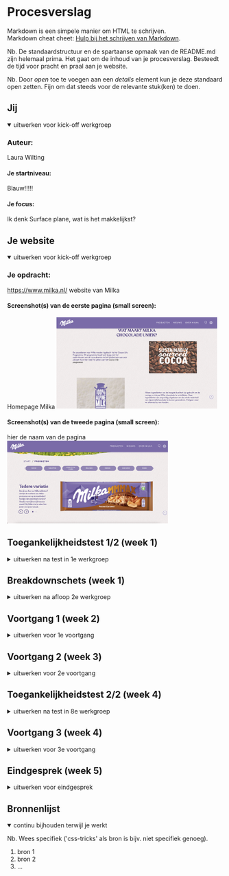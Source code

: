 # Procesverslag
Markdown is een simpele manier om HTML te schrijven.  
Markdown cheat cheet: [Hulp bij het schrijven van Markdown](https://github.com/adam-p/markdown-here/wiki/Markdown-Cheatsheet).

Nb. De standaardstructuur en de spartaanse opmaak van de README.md zijn helemaal prima. Het gaat om de inhoud van je procesverslag. Besteedt de tijd voor pracht en praal aan je website.

Nb. Door *open* toe te voegen aan een *details* element kun je deze standaard open zetten. Fijn om dat steeds voor de relevante stuk(ken) te doen.





## Jij

<details open>
  <summary>uitwerken voor kick-off werkgroep</summary>

  ### Auteur:
  Laura Wilting

  #### Je startniveau:
  Blauw!!!!!

  #### Je focus:
  Ik denk Surface plane, wat is het makkelijkst? 
 
</details>





## Je website

<details open>
  <summary>uitwerken voor kick-off werkgroep</summary>

  ### Je opdracht:
  https://www.milka.nl/ website van Milka

  #### Screenshot(s) van de eerste pagina (small screen): 
  Homepage Milka 
  <img src="readme-images/homepaginamilka.jpg" width="375px" alt="homepagina van milka">

  #### Screenshot(s) van de tweede pagina (small screen):
  hier de naam van de pagina  
  <img src="readme-images/productenpaginamilka.jpg" width="375px" alt="pagina met producten van milka">
 
</details>



## Toegankelijkheidstest 1/2 (week 1)

<details>
  <summary>uitwerken na test in 1e werkgroep</summary>

  ### Bevindingen
  Ik ben er achter gekomen dat wanneer je bepaalde beperkingen hebt, het gebruiken van een website een stuk moeilijker wordt. 
  
  Zelf vond ik motoriek (de shocks) de vervelenste beperking. De groote buttons kan ik nog wel bedienen maar naar maten deze kleiner worden, wordt dit steeds moeilijker. Ik had met de screenreader toepassen op mijn gekozen website ook nog wel wat moeite. Hij deed het niet helemaal lekker en bleef veel vast lopen. Ook las hij niet alle tekstjes op. 

  #### Screenreader
  De screenreader deed het niet helemaal goed op mijn gekozen website. Hij bleef soms vast lopen en las niet alle stukjes tekst op. 

  Ik ben er nog niet achter hoe ik dit precies kan oplozen. 


  #### Muis en Toetsenbord 
  De muis en toetsenbord reageeren goed op mijn site. De pijltjes van boven naar beneden doen het ook goed. Ik kan alleen niet van links en naar rechts gewegen op de website of van links naar rechts via de buttons.

  Hier een omschrijving van hoe het opgelost kan worden (met indien nodig afbeeldingen)


  #### Motoriek (shocks, elastiekjes)
  De website maakt gebruik van redelijk groote buttons, hierdoor kan je nog redelijke goed navigeren door de website. Zodra de buttons kleiner worden, wordt het een stuk lastiger gemaakt. dan lukt het niet meer. 

  Hier een omschrijving van hoe het opgelost kan worden (met indien nodig afbeeldingen)


  #### Visueel (brillen, contrast, kleurenblind, dark/light). 
  De kleuren van de website beleef ik heel anders in de kleurenblind functies. 

  <img src="readme-" width="375px" alt="ss van de milka pagina met kleurenblind beperking. ">
  <img src="readme-images/ssbeperking.jpg" alt="ss van de milka pagina met kleurenblind beperking.">


</details>



## Breakdownschets (week 1)

<details>
  <summary>uitwerken na afloop 2e werkgroep</summary>

  ### de hele pagina: 
  <img src="readme-images/Breakdownschermmilka.png" width="375px" alt="breakdown van de hele pagina">

  ### dynamisch deel (bijv menu): 
  <img src="readme-images/dummy-plaatje.jpg" width="375px" alt="breakdown van een dynamisch deel">

  ### wellicht nog een dynamisch deel (bijv filter): 
  <img src="readme-images/dummy-plaatje.jpg" width="375px" alt="breakdown van nog een dynamisch deel">

</details>





## Voortgang 1 (week 2)

<details>
  <summary>uitwerken voor 1e voortgang</summary>

  ### Stand van zaken
 Ik heb nu bijna al mijn html geschreven en alle plaatjes verwerkt. Dit ging goed en met html schrijen heb ik niet zo veel problemen. CSS en JS daarin tegen vind ik een stuk lastiger. Hier ben ik dan ook nog een beetje bang voor. 
 Ik vind het last om te bepalen waar ik moet beginnen. 

 Ik probeer zometeen een begin te maken met het stylen van mijn eerste pagina. Hoop dat dit een beetje oke gaat, anders kan ik morgen hulp vragen in de les.


  ### Agenda voor meeting
  samen met je groepje opstellen

  | Laura          |  Youri             | Pepijn       | student 4        |
  | ---            | ---                | ---          | ---              |
  | Ik wil graag   |  Youri wil graag   | Pepijn wil                                 
  | weten waar ik  |  weten hoe zijn    | Weten of zijn 
  | het beste mee  |  header het beste  | html semantisch 
  | kan beginnen   |  kan laten werken. | genoeg is.
  |in mijn CSS. 
 


  ### Verslag van meeting
  hier na afloop snel de uitkomsten van de meeting vastleggen

  - We kunnen elkaar lastig op weg helpen via deze manier en willen elkaar daarom graag morgen in de les helpen. 
  - Hulp vragen aan de docent en de student assisenten.

</details>





## Voortgang 2 (week 3)

<details>
  <summary>uitwerken voor 2e voortgang</summary>

  ### Stand van zaken
  hier dit ging goed & dit was lastig (neem ook screenshots op van delen van je website en code)


  ### Agenda voor meeting
  samen met je groepje opstellen

  | student 1      | student 2          | student 3    | student 4        |
  | ---            | ---                | ---          | ---              |
  | dit bespreken  | en dit             | en ik dit    | en dan ik dat    |
  | en dat ook nog | dit als er tijd is | nog een punt | dit wil ik zeker |
  | ...            | ...                | ...          | ...              |


  ### Verslag van meeting
  hier na afloop snel de uitkomsten van de meeting vastleggen

  - punt 1
  - punt 2
  - nog een punt
- ...

</details>





## Toegankelijkheidstest 2/2 (week 4)

<details>
  <summary>uitwerken na test in 8e werkgroep</summary>

  ### Bevindingen
  Lijst met je bevindingen die in de test naar voren kwamen (geef ook aan wat er verbeterd is):

  #### Screenreader
  Hier korte omschrijving (met indien nodig afbeeldingen)

  Hier een omschrijving van hoe het opgelost kan worden (met indien nodig afbeeldingen)


  #### Muis en Toetsenbord 
  Hier korte omschrijving (met indien nodig afbeeldingen)

  Hier een omschrijving van hoe het opgelost kan worden (met indien nodig afbeeldingen)


  #### Motoriek (shocks, elastiekjes)
  Hier korte omschrijving (met indien nodig afbeeldingen)

  Hier een omschrijving van hoe het opgelost kan worden (met indien nodig afbeeldingen)


  #### Visueel (brillen, contrast, kleurenblind, dark/light). 
  Hier korte omschrijving (met indien nodig afbeeldingen)

  Hier een omschrijving van hoe het opgelost kan worden (met indien nodig afbeeldingen)

</details>





## Voortgang 3 (week 4)

<details>
  <summary>uitwerken voor 3e voortgang</summary>

  ### Stand van zaken
  hier dit ging goed & dit was lastig (neem ook screenshots op van delen van je website en code)


  ### Agenda voor meeting
  samen met je groepje opstellen

  | student 1      | student 2          | student 3    | student 4        |
  | ---            | ---                | ---          | ---              |
  | dit bespreken  | en dit             | en ik dit    | en dan ik dat    |
  | en dat ook nog | dit als er tijd is | nog een punt | dit wil ik zeker |
  | ...            | ...                | ...          | ...              |


  ### Verslag van meeting
  hier na afloop snel de uitkomsten van de meeting vastleggen

  - punt 1
  - punt 2
  - nog een punt
  - ...

</details>





## Eindgesprek (week 5)

<details>
  <summary>uitwerken voor eindgesprek</summary>

  ### Je uitkomst - karakteristiek screenshots:
  <img src="readme-images/dummy-plaatje.jpg" width="375px" alt="uitomst opdracht 1">


  ### Dit ging goed/Heb ik geleerd: 
  Korte omschrijving met plaatjes

  <img src="readme-images/dummy-plaatje.jpg" width="375px" alt="top">


  ### Dit was lastig/Is niet gelukt:
  Korte omschrijving met plaatjes

  <img src="readme-images/dummy-plaatje.jpg" width="375px" alt="bummer">
</details>





## Bronnenlijst

<details open>
  <summary>continu bijhouden terwijl je werkt</summary>

  Nb. Wees specifiek ('css-tricks' als bron is bijv. niet specifiek genoeg).

  1. bron 1
  2. bron 2
  3. ...

</details>
